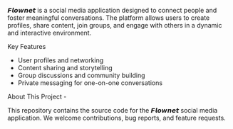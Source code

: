 𝙁𝙡𝙤𝙬𝙣𝙚𝙩 is a social media application designed to connect people and foster meaningful conversations. The platform allows users to create profiles, share content, join groups, and engage with others in a dynamic and interactive environment.

Key Features
- User profiles and networking
- Content sharing and storytelling
- Group discussions and community building
- Private messaging for one-on-one conversations

About This Project -

This repository contains the source code for the 𝙁𝙡𝙤𝙬𝙣𝙚𝙩 social media application. We welcome contributions, bug reports, and feature requests.

